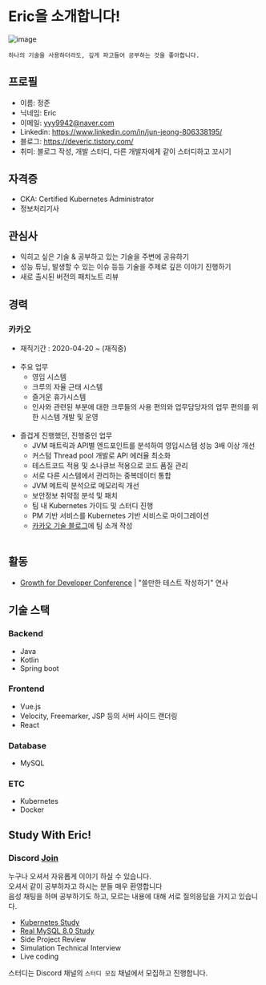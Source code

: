 # Eric을 소개합니다!
![image](https://user-images.githubusercontent.com/46917538/113892402-e7202e80-9800-11eb-942e-2049aba303b3.png)
<br/>
```
하나의 기술을 사용하더라도, 깊게 파고들어 공부하는 것을 좋아합니다.
```

## 프로필
* 이름: 정준 <br/>
* 닉네임: Eric <br/>
* 이메일: yyy9942@naver.com <br/>
* Linkedin: https://www.linkedin.com/in/jun-jeong-806338195/
* 블로그: https://deveric.tistory.com/
* 취미: 블로그 작성, 개발 스터디, 다른 개발자에게 같이 스터디하고 꼬시기

## 자격증
* CKA: Certified Kubernetes Administrator
* 정보처리기사

## 관심사
- 익히고 싶은 기술 & 공부하고 있는 기술을 주변에 공유하기
- 성능 튜닝, 발생할 수 있는 이슈 등등 기술을 주제로 깊은 이야기 진행하기
- 새로 출시된 버전의 패치노트 리뷰


## 경력
### 카카오
* 재직기간 : 2020-04-20 ~ (재직중)<br/><br/>
* 주요 업무  
  - 영입 시스템
  - 크루의 자율 근태 시스템
  - 즐거운 휴가시스템
  - 인사와 관련된 부분에 대한 크루들의 사용 편의와 업무담당자의 업무 편의를 위한 시스템 개발 및 운영<br/><br/>
* 즐겁게 진행했던, 진행중인 업무
  - JVM 매트릭과 API별 엔드포인트를 분석하여 영입시스템 성능 3배 이상 개선
  - 커스텀 Thread pool 개발로 API 에러율 최소화
  - 테스트코드 적용 및 소나큐브 적용으로 코드 품질 관리
  - 서로 다른 시스템에서 관리하는 중복데이터 통합
  - JVM 메트릭 분석으로 메모리릭 개선
  - 보안정보 취약점 분석 및 패치
  - 팀 내 Kubernetes 가이드 및 스터디 진행
  - PM 기반 서비스를 Kubernetes 기반 서비스로 마이그레이션
  - [카카오 기술 블로그](https://tech.kakao.com/2020/12/17/kakao-work-platform/)에 팀 소개 작성<br/><br/>

## 활동
* [Growth for Developer Conference](https://f-lab-conference.imweb.me/) | "쓸만한 테스트 작성하기" 연사

## 기술 스택
### Backend
- Java
- Kotlin
- Spring boot

### Frontend
- Vue.js
- Velocity, Freemarker, JSP 등의 서버 사이드 랜더링
- React

### Database
- MySQL

### ETC
- Kubernetes
- Docker

## Study With Eric!
### Discord [Join](https://discord.gg/7qNA6tG)<br/>
누구나 오셔서 자유롭게 이야기 하실 수 있습니다. <br/>
오셔서 같이 공부하자고 하시는 분들 매우 환영합니다 <br/>
음성 채팅을 하며 공부하기도 하고, 모르는 내용에 대해 서로 질의응답을 가지고 있습니다.<br/>

* [Kubernetes Study](https://docs.google.com/document/d/1AHvW8u5psKfAk7yyKRuMKowOMWjz64d12vSxBzFcAOs/edit)
* [Real MySQL 8.0 Study](https://docs.google.com/document/d/1wV__EgYUYXwHFUCcX8JN11d75k4RgA_Zj4_C8Hbk4DQ/edit#)
* Side Project Review
* Simulation Technical Interview
* Live coding

스터디는 Discord 채널의 `스터디 모집` 채널에서 모집하고 진행합니다. <br/>
